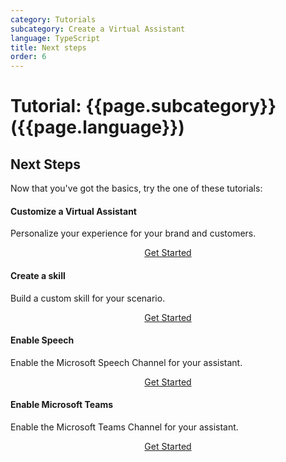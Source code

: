 ```yaml
---
category: Tutorials
subcategory: Create a Virtual Assistant
language: TypeScript
title: Next steps
order: 6
---
```


# Tutorial: {{page.subcategory}} ({{page.language}})

## Next Steps

Now that you've got the basics, try the one of these tutorials:

<div class="card-group">
    <div class="card">
        <div class="card-body">
            <h4 class="card-title">Customize a Virtual Assistant</h4>
            <p class="card-text">Personalize your experience for your brand and customers.</p>
        </div>
        <div class="card-footer" style="display: flex; justify-content: center;">
            <a href="{{site.baseurl}}/tutorials/typescript/customize-assistant/1_intro" class="btn btn-primary">Get Started</a>
        </div>
    </div>
    <div class="card">
        <div class="card-body">
            <h4 class="card-title">Create a skill</h4>
            <p class="card-text">Build a custom skill for your scenario.</p>
        </div>
        <div class="card-footer" style="display: flex; justify-content: center;">
            <a href="{{site.baseurl}}/tutorials/typescript/create-skill/1_intro" class="btn btn-primary">Get Started</a>
        </div>
    </div>
    <div class="card">
        <div class="card-body">
            <h4 class="card-title">Enable Speech</h4>
            <p class="card-text">Enable the Microsoft Speech Channel for your assistant.</p>
        </div>
        <div class="card-footer" style="display: flex; justify-content: center;">
            <a href="{{site.baseurl}}/tutorials/enable-speech/1_intro" class="btn btn-primary">Get Started</a>
        </div>
    </div>
    <div class="card">
        <div class="card-body">
            <h4 class="card-title">Enable Microsoft Teams</h4>
            <p class="card-text">Enable the Microsoft Teams Channel for your assistant.</p>
        </div>
        <div class="card-footer" style="display: flex; justify-content: center;">
            <a href="{{site.baseurl}}/tutorials/enable-teams/1_intro" class="btn btn-primary">Get Started</a>
        </div>
    </div>
</div>
